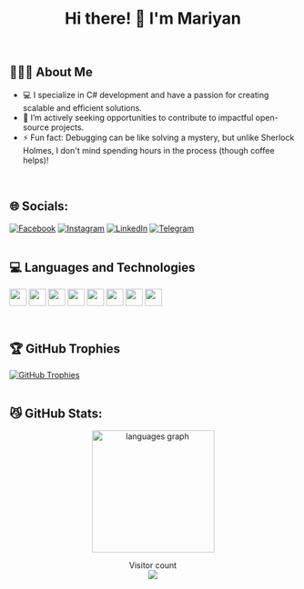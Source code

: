 
<h1 align="center"> 
Hi there! 👋 I'm Mariyan
</h1>
<br>

## 🤸🏻‍♂️ About Me
- 💻 I specialize in C# development and have a passion for creating scalable and efficient solutions.
- 🤝 I’m actively seeking opportunities to contribute to impactful open-source projects.
- ⚡ Fun fact: Debugging can be like solving a mystery, but unlike Sherlock Holmes, I don't mind spending hours in the process (though coffee helps)!
<br>
  
## 🌐 Socials:
[![Facebook](https://img.shields.io/badge/Facebook-%231877F2.svg?logo=Facebook&logoColor=white)](https://www.facebook.com/M.Dimidov) [![Instagram](https://img.shields.io/badge/Instagram-%23E4405F.svg?logo=Instagram&logoColor=white)](https://www.instagram.com/myro.97) [![LinkedIn](https://img.shields.io/badge/LinkedIn-%230077B5.svg?logo=linkedin&logoColor=white)](https://www.linkedin.com/in/dimidov) [![Telegram](https://img.shields.io/badge/Telegram-%231877F2.svg?logo=Telegram&logoColor=white)](https://t.me/MDimidov)
<br>
<br>

## 💻 Languages and Technologies

<p align="left">
<a href="#" target="blank"><img align="center" src="https://seeklogo.com/images/N/net-logo-13E6F1F153-seeklogo.com.png" alt="" height="30" /></a>
<a href="#" target="blank"><img align="center" src="https://visualstudio.microsoft.com/wp-content/uploads/2021/10/Product-Icon.svg" alt="" height="30" /></a>
<a href="#" target="blank"><img align="center" src="https://visualstudio.microsoft.com/wp-content/uploads/2019/09/vs-code-responsive-01-1.png" alt="" height="30" /></a>
<a href="#" target="blank"><img align="center" src="https://seeklogo.com/images/H/html5-without-wordmark-color-logo-14D252D878-seeklogo.com.png" alt="" height="30" /></a>
<a href="#" target="blank"><img align="center" src="https://seeklogo.com/images/C/css-3-logo-023C1A7171-seeklogo.com.png" alt="" height="30" /></a>
<a href="#" target="blank"><img align="center" src="https://seeklogo.com/images/B/bootstrap-logo-3C30FB2A16-seeklogo.com.png" alt="" height="30" /></a>
<a href="#" target="blank"><img align="center" src="https://seeklogo.com/images/C/c-sharp-c-logo-02F17714BA-seeklogo.com.png" alt="" height="30" /></a>
<a href="#" target="blank"><img align="center" src="https://upload.wikimedia.org/wikipedia/commons/thumb/6/6a/JavaScript-logo.png/800px-JavaScript-logo.png" alt="" height="30" /></a>
</p>
<br>
<!--
```javascript
const Mariyan = {
    pronouns: "He" | "Him",
    code: [ "C#", "Javascript"],
    askMeAbout: ["web dev", "tech", "app dev", "music", "eddie vedder", "chris cornell"],
    technologies: {
       mobileApp: ["Android App"],
       backEnd: {
            js: ["node", "express", "hapi"],
        },
        databases: ["MS SQL"],
        misc: ["Firebase", "Socket.IO"]
    },
    architecture: ["microservices", "event-driven"],
    funFact: "There are two ways to write error-free programs; only the third one works"
};
```
-->


## 🏆 GitHub Trophies

<a href="#"><img align="center" src="https://github-profile-trophy.vercel.app/?username=MDimidov&theme=matrix" alt="GitHub Trophies" /></a>
<br>
<br>

## 😼 GitHub Stats:

<div align="center">
  
  <img src="https://github-readme-stats.vercel.app/api?username=MDimidov&show_icons=true&theme=transparent&hide_border=true&text_color=595959&title_color=2b8405&icon_color=38761d&show=reviews,prs_merged_percentage" height="215"          alt="languages graph"  />
  <!--
  <img src="https://github-readme-stats.vercel.app/api/top-langs/?username=anuraghazra&layout=donut&&MDimidov&show_icons=true&theme=transparent&hide_border=true&text_color=595959&title_color=2b8405&icon_color=38761d" height="215"        alt="streak graph"  />
 
  <img src="https://streak-stats.demolab.com/?user=MDimidov&locale=en&theme=shadow_green&hide_border=true" height="215" alt="streak graph"  />
   -->
</div>

<p align="center"> 
  Visitor count<br>
  <img src="https://profile-counter.glitch.me/MDimidov/count.svg" />
</p>
<!--
**MDimidov/MDimidov** is a ✨ _special_ ✨ repository because its `README.md` (this file) appears on your GitHub profile.

Here are some ideas to get you started:

- 🔭 I’m currently working on ...
- 🌱 I’m currently learning ...
- 👯 I’m looking to collaborate on ...
- 🤔 I’m looking for help with ...
- 💬 Ask me about ...
- 📫 How to reach me: ...
- 😄 Pronouns: ...
- ⚡ Fun fact: The oldest “your mom” joke was discovered on a 3,500-year-old Babylonian tablet.
-->
